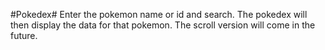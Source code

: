 #Pokedex#
Enter the pokemon name or id and search.
The pokedex will then display the data for that pokemon.
The scroll version will come in the future.
